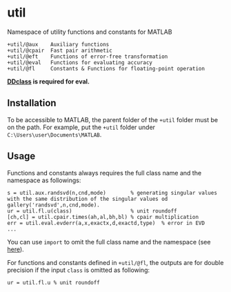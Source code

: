 # util
Namespace of utility functions and constants for MATLAB

```
+util/@aux    Auxiliary functions
+util/@cpair  Fast pair arithmetic
+util/@eft    Functions of error-free transformation
+util/@eval   Functions for evaluating accuracy
+util/@fl     Constants & Functions for floating-point operation
```

**[DDclass]([URL](https://github.com/UCHINO-Yuki/DDclass)) is required for eval.**

## Installation
To be accessible to MATLAB, the parent folder of the  ``+util`` folder must be on the path.
For example, put the ``+util`` folder under ``C:\Users\user\Documents\MATLAB``.

## Usage
Functions and constants always requires the full class name and the namespace as followings:
```
s = util.aux.randsvd(n,cnd,mode)        % generating singular values with the same distribution of the singular values od gallery('randsvd',n,cnd,mode).
ur = util.fl.u(class)                   % unit roundoff
[ch,cl] = util.cpair.times(ah,al,bh,bl) % cpair multiplication
err = util.eval.evderr(a,x,exactx,d,exactd,type)  % error in EVD
...
```

You can use ``import`` to omit  the full class name and the namespace (see [here](https://www.mathworks.com/help/matlab/ref/import.html)).

For functions and constants defined in ``+util/@fl``, the outputs are for double precision if the input ``class`` is omitted as following:
```
ur = util.fl.u % unit roundoff
```
